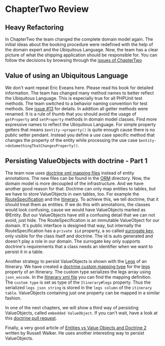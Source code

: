 ChapterTwo Review
=================

Heavy Refactoring
-----------------
In ChapterTwo the team changed the complete domain model again. The initial ideas about the booking procedure were redefined with the help of the domain expert and the Ubiquitous Language. Now, the team has a clear picture of what the shipping application should be responsible for.
You can follow the decisions by browsing through the [issues of ChapterTwo](https://github.com/codeliner/php-ddd-cargo-sample/issues?milestone=1&page=1&state=closed)


Value of using an Ubiquitous Language
-------------------------------------
We don't want repeat Eric Eveans here. Please read his book for detailed information. The team has changed many method names to better reflect the Ubiquitous Language. This is especially true for all PHPUnit test methods. The team switched to a behavior naming convention for test methods. See [issue #13](https://github.com/codeliner/php-ddd-cargo-sample/issues/13) for details.
In addition all getter methods were renamed. It is a rule of thumb that you should avoid the usage of `getProperty` and `setProperty` methods in domain model classes. Find more expressive names to reflect the Ubiquitous Language. For simple property getters that means `$entity->property()` is quite enough cause there is no public setter pendant. Instead you define a use case specific method that changes the property of the entity while processing the use case `$entity->doSomethingThatChangesProperty()`.


Persisting ValueObjects with doctrine - Part 1 
----------------------------------------------
The team now uses [doctrine xml mapping files](http://docs.doctrine-project.org/en/2.0.x/reference/xml-mapping.html) instead of entity annotations. The new files can be found in the [ORM](https://github.com/codeliner/php-ddd-cargo-sample/tree/ChapterTwo/module/Application/src/Application/Infrastructure/Persistence/Doctrine/ORM) directory. Now, the domain model is more decoupled of the infrastructure. And we have another good reason for that. Doctrine can only map entities to tables, but we have to store ValueObjects in own tables, too. For example the [RouteSpecification](https://github.com/codeliner/php-ddd-cargo-sample/blob/ChapterTwo/module/Application/src/Application/Domain/Model/Cargo/RouteSpecification.php) and the [Itinerary](https://github.com/codeliner/php-ddd-cargo-sample/blob/ChapterTwo/module/Application/src/Application/Domain/Model/Cargo/Itinerary.php). To achieve this, we tell doctrine, that it should treat them as entities. If we do this with annotations, the classes would look confusing, cause we would have ValueObjects marked as @Entity. But our ValueObjects have still a confusing detail that we can not avoid, just hide. The RouteSpecification is an immutable ValueObject for our domain. It's public interface is designed that way, but
internally the RouteSpecification has a `private $id` property, a so called [surrogate key](http://en.wikipedia.org/wiki/Surrogate_key), only visible for the class itself and doctrine. The id is auto generated and doesn't play a role in our domain. The surrogate key only supports doctrine's requirements that a class needs an identifier when we want to persist it in a table.

Another strategy to persist ValueObjects is shown with the [Legs](https://github.com/codeliner/php-ddd-cargo-sample/blob/ChapterTwo/module/Application/src/Application/Domain/Model/Cargo/Leg.php) of an Itinerary. We have created a [doctrine custom mapping type](http://doctrine-orm.readthedocs.org/en/latest/cookbook/custom-mapping-types.html) for the [legs](https://github.com/codeliner/php-ddd-cargo-sample/blob/ChapterTwo/module/Application/src/Application/Infrastructure/Persistence/Doctrine/Type/LegsDoctrineType.php) property of an Itinerary. The custom type serializes the legs array using `json_encode`. In the [Itinerary xml file](https://github.com/codeliner/php-ddd-cargo-sample/blob/ChapterTwo/module/Application/src/Application/Infrastructure/Persistence/Doctrine/ORM/Application.Domain.Model.Cargo.Itinerary.dcm.xml) you can find the mapping definition. The `custom type` is set as type of the `Itinerary#legs` property. Thus the serialized `legs json string` is stored in the `legs column` of the `itinerary table`. ValueObjects containing just one property can be mapped in a similar fashion.

In one of the next chapters, we will show a third way of persisting ValueObjects, called `embedded ValueObject`. If you can't wait, have a look at this [doctrine pull request](https://github.com/doctrine/doctrine2/pull/835).

Finally, a very good article of [Entities vs Value Objects and Doctrine 2](http://russellscottwalker.blogspot.de/2013/11/entities-vs-value-objects-and-doctrine-2.html) written by Russell Walker. He uses another interesting way to persist ValueObjects.